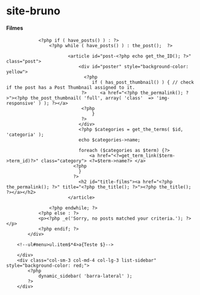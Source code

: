 # site-bruno

<h4>Filmes</h4>

				<?php if ( have_posts() ) : ?>
					<?php while ( have_posts() ) : the_post();  ?>
					   
						   <article id="post-<?php echo get_the_ID(); ?>" class="post">	
						   	   <div id="poster" style="background-color: yellow">   							
								 <?php
							        if ( has_post_thumbnail() ) { // check if the post has a Post Thumbnail assigned to it.
							    ?>     <a href="<?php the_permalink(); ?>"><?php the_post_thumbnail( 'full', array( 'class'  => 'img-responsive' ) ); ?></a>
							    <?php
							        } 
							    ?>
							   </div>
							   <?php $categories = get_the_terms( $id, 'categoria' );
							   echo $categories->name; 

							   foreach ($categories as $term) {?>
						           <a href="<?=get_term_link($term->term_id)?>" class="category"> <?=$term->name?> </a>
						     <?php
						       }
				      		 ?>
					       	   <h2 id="title-films"><a href="<?php the_permalink(); ?>" title="<?php the_title(); ?>"><?php the_title(); ?></a></h2>
						   </article>

					<?php endwhile; ?>
				<?php else : ?>
				<p><?php _e('Sorry, no posts matched your criteria.'); ?></p>
				<?php endif; ?>
			</div>
			
		<!--ul#menu>ul.item$*4>a{Teste $}-->

		</div>
		<div class="col-sm-3 col-md-4 col-lg-3 list-sidebar" style="background-color: red;">
			<?php
				dynamic_sidebar( 'barra-lateral' );
			?>
		</div>